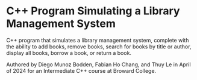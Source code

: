 # C++ Program Simulating a Library Management System
C++ program that simulates a library management system, complete with the ability to add books, remove books, search for books by title or author, display all books, borrow a book, or return a book.

Authored by Diego Munoz Bodden, Fabian Ho Chang, and Thuy Le in April of 2024 for an Intermediate C++ course at Broward College.
